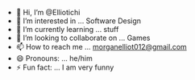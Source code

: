 - 👋 Hi, I’m @Elliotichi
- 👀 I’m interested in ... Software Design
- 🌱 I’m currently learning ... stuff
- 💞️ I’m looking to collaborate on ... Games
- 📫 How to reach me ... morganelliot012@gmail.com
- 😄 Pronouns: ... he/him
- ⚡ Fun fact: ... I am very funny

<!---
Elliotichi/Elliotichi is a ✨ special ✨ repository because its `README.md` (this file) appears on your GitHub profile.
You can click the Preview link to take a look at your changes.
--->
